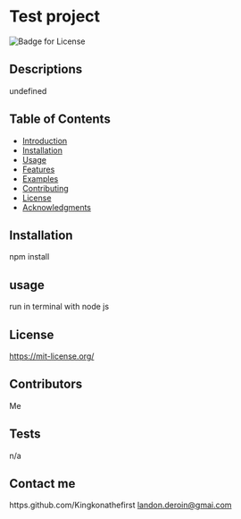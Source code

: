 # Test project

![Badge for License](https://shields.io/badge/license-MIT-purple.svg)

## Descriptions

undefined

## Table of Contents

- [Introduction](#introduction)
- [Installation](#installation)
- [Usage](#usage)
- [Features](#features)
- [Examples](#examples)
- [Contributing](#contributing)
- [License](#license)
- [Acknowledgments](#acknowledgments)

## Installation

npm install

## usage

run in terminal with node js

## License

https://mit-license.org/

## Contributors

Me

## Tests

n/a

## Contact me

https.github.com/Kingkonathefirst
landon.deroin@gmai.com
